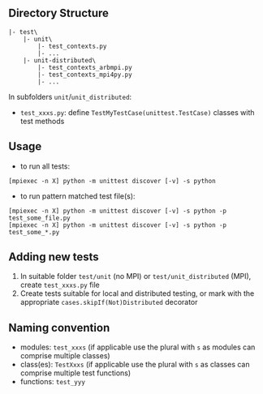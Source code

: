 ## Directory Structure
```
|- test\
    |- unit\
        |- test_contexts.py
        |- ...
    |- unit-distributed\
        |- test_contexts_arbmpi.py
        |- test_contexts_mpi4py.py
        |- ...
```

In subfolders `unit`/`unit_distributed`:
- `test_xxxs.py`: define `TestMyTestCase(unittest.TestCase)` classes with
  test methods

## Usage

* to run all tests:

```             
[mpiexec -n X] python -m unittest discover [-v] -s python
```

* to run pattern matched test file(s):

```             
[mpiexec -n X] python -m unittest discover [-v] -s python -p test_some_file.py
[mpiexec -n X] python -m unittest discover [-v] -s python -p test_some_*.py
```


## Adding new tests

1. In suitable folder `test/unit` (no MPI) or `test/unit_distributed` (MPI),
  create `test_xxxs.py` file
1. Create tests suitable for local and distributed
  testing, or mark with the appropriate `cases.skipIf(Not)Distributed` decorator

## Naming convention

- modules: `test_xxxs` (if applicable use the plural with `s` as modules can comprise multiple classes)
- class(es): `TestXxxs` (if applicable use the plural with `s` as classes can comprise multiple test functions)
- functions: `test_yyy`
